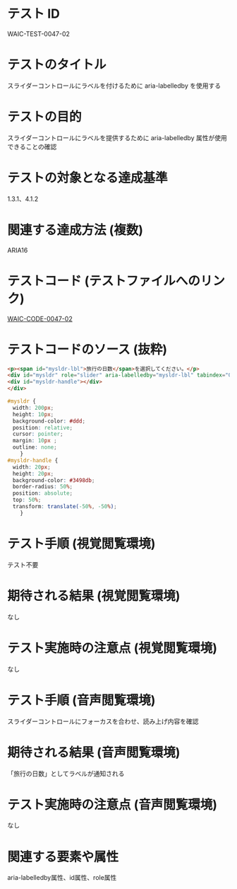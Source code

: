 # テスト ID

WAIC-TEST-0047-02

# テストのタイトル

スライダーコントロールにラベルを付けるために aria-labelledby を使用する

# テストの目的

スライダーコントロールにラベルを提供するために aria-labelledby 属性が使用できることの確認

# テストの対象となる達成基準

1.3.1、4.1.2

# 関連する達成方法 (複数)

ARIA16

# テストコード (テストファイルへのリンク)

[WAIC-CODE-0047-02](https://waic.github.io/as_test/WAIC-CODE/WAIC-CODE-0047-02.html)

# テストコードのソース (抜粋)

```HTML
<p><span id="mysldr-lbl">旅行の日数</span>を選択してください。</p>
<div id="mysldr" role="slider" aria-labelledby="mysldr-lbl" tabindex="0" aria-valuenow="15">
<div id="mysldr-handle"></div>
</div>
```

```CSS
#mysldr {
　width: 200px;
　height: 10px;
　background-color: #ddd;
　position: relative;
　cursor: pointer;
　margin: 10px ;
　outline: none;
    }
#mysldr-handle {
　width: 20px;
　height: 20px;
　background-color: #3498db;
　border-radius: 50%;
　position: absolute;
　top: 50%;
　transform: translate(-50%, -50%);
    }
```

# テスト手順 (視覚閲覧環境)

テスト不要

# 期待される結果 (視覚閲覧環境)

なし

# テスト実施時の注意点 (視覚閲覧環境)

なし

# テスト手順 (音声閲覧環境)

スライダーコントロールにフォーカスを合わせ、読み上げ内容を確認

# 期待される結果 (音声閲覧環境)

「旅行の日数」としてラベルが通知される

# テスト実施時の注意点 (音声閲覧環境)

なし

# 関連する要素や属性

aria-labelledby属性、id属性、role属性
